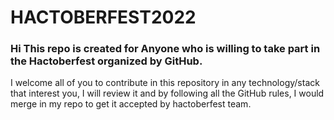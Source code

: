 # HACTOBERFEST2022
### Hi This repo is created for Anyone who is willing to take part in the Hactoberfest organized by GitHub. 
I welcome all of you to contribute in this repository in any technology/stack that interest you, I will review it and by following all the GitHub rules, 
I would merge in my repo to get it accepted by hactoberfest team.

